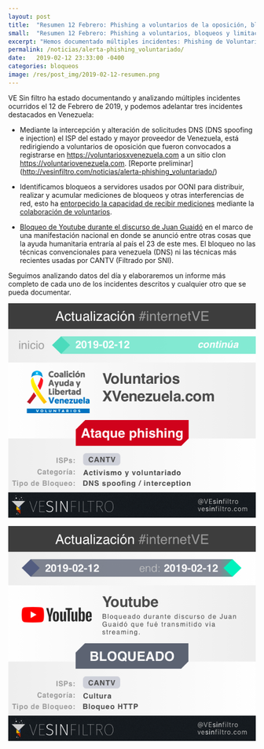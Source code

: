 ```yaml
---
layout: post
title:  "Resumen 12 Febrero: Phishing a voluntarios de la oposición, bloqueos y limitaciones a su estudio"
small:  "Resumen 12 Febrero: Phishing a voluntarios, bloqueos y limitaciones a su estudio"
excerpt: "Hemos documentado múltiples incidentes: Phishing de VoluntariosXVenezuela, bloqueo de algunos servidores de ooni y bloqueo de Youtube durante declaraciones de Juan Guaidó"
permalink: /noticias/alerta-phishing_voluntariado/
date:   2019-02-12 23:33:00 -0400
categories: bloqueos
image: /res/post_img/2019-02-12-resumen.png
---
```


VE Sin filtro ha estado documentando y analizando múltiples incidentes ocurridos el 12 de Febrero de 2019, y podemos adelantar tres incidentes destacados en Venezuela:

* Mediante la intercepción y alteración de solicitudes DNS (DNS spoofing e injection) el ISP del estado y mayor proveedor de Venezuela, está redirigiendo a voluntarios de oposición que fueron convocados a registrarse en https://voluntariosxvenezuela.com a un sitio clon https://voluntariovenezuela.com. [Reporte preliminar] (http://vesinfiltro.com/noticias/alerta-phishing_voluntariado/)

* Identificamos bloqueos a servidores usados por OONI para distribuir, realizar y acumular mediciones de bloqueos y otras interferencias de red, esto ha [entorpecido la capacidad de recibir mediciones](https://twitter.com/vesinfiltro/status/1095406931349508096) mediante la [colaboración de voluntarios](https://twitter.com/vesinfiltro/status/1095386110639906818).

* [Bloqueo de Youtube durante el discurso de Juan Guaidó](https://twitter.com/vesinfiltro/status/1095397812475494402) en el marco de una manifestación nacional en donde se anunció entre otras cosas que la ayuda humanitaria entraría al país el 23 de este mes. El bloqueo no las técnicas convencionales para venezuela (DNS) ni las técnicas más recientes usadas por CANTV (Filtrado por SNI).

Seguimos analizando datos del día y elaboraremos un informe más completo de cada uno de los incidentes descritos y cualquier otro que se pueda documentar.

![alerta Voluntarios X Venezuela](/res/post_img/2019-02-12-alerta_share.png)


![bloqueo youtube 2019-02-12](/res/post_img/2019-01-12-Youtube_share.png)
